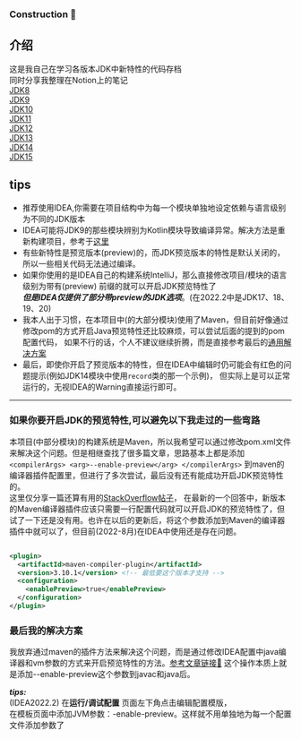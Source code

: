 ### Construction 🚧

## 介绍

这是我自己在学习各版本JDK中新特性的代码存档  
同时分享我整理在Notion上的笔记  
[JDK8](https://seasidetown.notion.site/JDK8-ce3b068baeac460ea54162483826bf6b)  
[JDK9](https://seasidetown.notion.site/JDK9-e39ce52b2c1b41198c302f95a543f822)  
[JDK10](https://seasidetown.notion.site/JDK10-1f7b4cbca315423b8bdcce7101324f94)  
[JDK11](https://seasidetown.notion.site/JDK11-f66d855061534e3584c2384feb5dee0f)  
[JDK12](https://seasidetown.notion.site/JDK12-9ae7ccedafd748ce8195fd882cf1c4aa)  
[JDK13]()  
[JDK14]()  
[JDK15]()

## tips

+ 推荐使用IDEA,你需要在项目结构中为每一个模块单独地设定依赖与语言级别为不同的JDK版本
+ IDEA可能将JDK9的那些模块辨别为Kotlin模块导致编译异常。解决方法是重新构建项目，参考于[这里](https://stackoverflow.com/questions/53497454/intellij-idea-ultimate-2018-3-thinks-my-java-9-project-is-a-kotlin-project)
+ 有些新特性是预览版本(preview)的，而JDK预览版本的特性是默认关闭的，所以一些相关代码无法通过编译。
+ 如果你使用的是IDEA自己的构建系统IntelliJ，那么直接修改项目/模块的语言级别为带有(preview)
  前缀的就可以开启JDK预览特性了  
  ***但是IDEA仅提供了部分带preview的JDK选项***。(在2022.2中是JDK17、18、19、20)
+ 我本人出于习惯，在本项目中(的大部分模块)使用了Maven，但目前好像通过修改pom的方式开启Java预览特性还比较麻烦，可以尝试后面的提到的pom配置代码，
  如果不行的话，个人不建议继续折腾，而是直接参考最后的[通用解决方案](#最后我的解决方案)
+ 最后，即使你开启了预览版本的特性，但在IDEA中编辑时仍可能会有红色的问题提示(例如JDK14模块中使用`record`类的那一个示例)，
  但实际上是可以正常运行的，无视IDEA的Warning直接运行即可。

------------------------------------------------------

### 如果你要开启JDK的预览特性,可以避免以下我走过的一些弯路

本项目(中部分模块)的构建系统是Maven，所以我希望可以通过修改pom.xml文件来解决这个问题。但是相继查找了很多篇文章，思路基本上都是添加
`<compilerArgs>
<arg>--enable-preview</arg>
</compilerArgs>`
到maven的编译器插件配置里，但进行了多次尝试，最后没有还有能成功开启JDK预览特性的。  
这里仅分享一篇还算有用的[StackOverflow帖子](https://stackoverflow.com/questions/52232681/compile-and-execute-a-jdk-preview-feature-with-maven)，
在最新的一个回答中，新版本的Maven编译器插件应该只需要一行配置代码就可以开启JDK的预览特性了，但试了一下还是没有用。也许在以后的更新后，将这个参数添加到Maven的编译器插件中就可以了，但目前(2022-8月)在IDEA中使用还是存在问题。
```xml

<plugin>
  <artifactId>maven-compiler-plugin</artifactId>
  <version>3.10.1</version> <!-- 最低要这个版本才支持 -->
  <configuration>
    <enablePreview>true</enablePreview>
  </configuration>
</plugin>
```

### 最后我的解决方案

我放弃通过maven的插件方法来解决这个问题，而是通过修改IDEA配置中java编译器和vm参数的方式来开启预览特性的方法。[参考文章链接🔗](https://foojay.io/today/how-to-run-project-loom-from-intellij-idea/)
这个操作本质上就是添加--enable-preview这个参数到javac和java后。

***tips:***  
(IDEA2022.2) 在**运行/调试配置** 页面左下角点击编辑配置模版，   
在模板页面中添加JVM参数：-enable-preview。这样就不用单独地为每一个配置文件添加参数了
